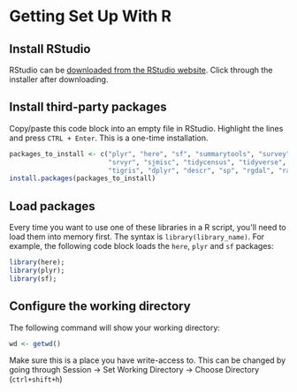 # Getting Set Up With R

## Install RStudio

RStudio can be [downloaded from the RStudio website](https://www.rstudio.com/products/rstudio/). Click through the installer after downloading.

## Install third-party packages

Copy/paste this code block into an empty file in RStudio. Highlight the lines and press `CTRL + Enter`. This is a one-time installation.

```R
packages_to_install <- c("plyr", "here", "sf", "summarytools", "survey",
                         "srvyr", "sjmisc", "tidycensus", "tidyverse",
                         "tigris", "dplyr", "descr", "sp", "rgdal", "raster")
install.packages(packages_to_install)
```

## Load packages

Every time you want to use one of these libraries in a R script, you'll need to load them into memory first. The syntax is `library(library_name)`. For example, the following code block loads the `here`, `plyr` and `sf` packages:

```R
library(here);
library(plyr);
library(sf);
```

## Configure the working directory

The following command will show your working directory:

```R
wd <- getwd()
```

Make sure this is a place you have write-access to. This can be changed by going through Session -> Set Working Directory -> Choose Directory (`ctrl+shift+h`)
